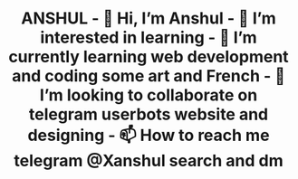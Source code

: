 <h1 align="center">
<b>  ANSHUL
- 👋 Hi, I’m Anshul
- 👀 I’m interested in learning 
- 🌱 I’m currently learning web development and coding some art and French 
- 💞️ I’m looking to collaborate on telegram userbots website and designing 
- 📫 How to reach me telegram @Xanshul search and dm 

<!---
Hacmker/Hacmker is a ✨ special ✨ repository because its `README.md` (this file) appears on your GitHub profile.
You can click the Preview link to take a look at your changes.
--->
